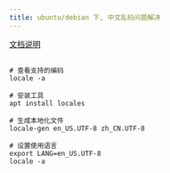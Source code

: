 ```yaml
---
title: ubuntu/debian 下, 中文乱码问题解决
---
```


[文档说明](https://manpages.debian.org/bullseye/locales/locale-gen.8.en.html)
```

# 查看支持的编码
locale -a

# 安装工具
apt install locales

# 生成本地化文件
locale-gen en_US.UTF-8 zh_CN.UTF-8

# 设置使用语言
export LANG=en_US.UTF-8
locale -a


```
